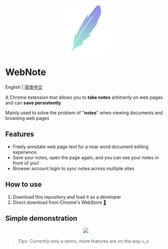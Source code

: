 <div align=center><img width="150" height="150" src="./icon.png"/></div>

# WebNote

English | [简体中文](./README.md)

A Chrome extension that allows you to **take notes** arbitrarily on web pages and can **save persistently**.

Mainly used to solve the problem of "**notes**" when viewing documents and browsing web pages

## Features

- Freely annotate web page text for a near word document editing experience.
- Save your notes, open the page again, and you can see your notes in front of you!
- Browser account login to sync notes across multiple sites

## How to use

1. Download this repository and load it as a developer
2. Direct download from Chrome's WebStore [🔗](https://chrome.google.com/webstore/detail/webnote/hkicaocjinbpfkollonmickokmfmokkp)

## Simple demonstration

<div align=center><img src="./demo.gif"/></div>

> Tips: Currently only a demo, more features are on the way  ಠಿ_ಠ
